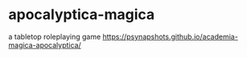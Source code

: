 # apocalyptica-magica
a tabletop roleplaying game
https://psynapshots.github.io/academia-magica-apocalyptica/
